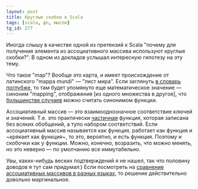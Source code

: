 ```yaml
---
layout: post
title: Круглые скобки в Scala
tags: [scala, фп, мысли]
tg_id: 277
---
```

Иногда слышу в качестве одной из претензий к Scala "почему для получения элемента из ассоциативного массива используют круглые скобки?". В одном из докладов услышал интересную гипотезу на эту тему.

Что такое "map"? Вообще это карта, и имеет происхождение от латинского "mappa mundi" — "лист мира". Если заглянуть [в словарь поглубже](https://www.thefreedictionary.com/map), то там будет упомянуто еще математическое значение — синоним "mapping", отображения \[из одного множества в другое\], что [большинстве случаев](https://en.wikipedia.org/wiki/Function_(mathematics)#Other_terms) можно считать синонимом функции.

Ассоциативный массив — это взаимооднозначное соответствие ключей и значений. Т.е. это практически [частичная](https://en.wikipedia.org/wiki/Partial_function) функция, которая записана без всяких обобщений, а тупо набором соответствий. Если ассоциативный массив называется как функция, работает как функция и ~крякает как функция~, то это, вероятно, и есть функция. Поэтому и скобочки как у функции. Можно, конечно, возразить, что можно менять, но это неверно — по умолчанию все иммутабельно.

Увы, каких-нибудь веских подтверждений я не нашел, так что половину доводов я тут сам придумал:) Если посмотреть на [сравнение ассоциативных массивов в разных языках](https://en.wikipedia.org/wiki/Comparison_of_programming_languages_(associative_array)), то решение действительно довольно маргинальное.

